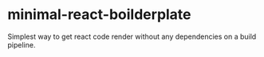 # minimal-react-boilderplate
Simplest way to get react code render without any dependencies on a build pipeline.
